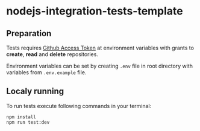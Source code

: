 # nodejs-integration-tests-template

## Preparation
Tests requires [Github Access Token](https://docs.github.com/en/github/authenticating-to-github/creating-a-personal-access-token) at environment variables with grants to **create**, **read** and **delete** repositories. 

Environment variables can be set by creating `.env` file in root directory with variables from `.env.example` file.

## Localy running
To run tests execute following commands in your terminal:

```
npm install
npm run test:dev
```

